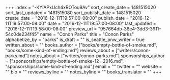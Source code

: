 +++
index = "-KYlAPxUch4xROTou9Av"
sort_create_date = 1481515020
sort_last_updated = 1481515080
sort_publish_date = 1481515020
create_date = "2016-12-11T19:57:00-08:00"
publish_date = "2016-12-11T19:57:00-08:00"
date = "2016-12-11T19:57:00-08:00"
last_updated = "2016-12-11T19:58:00-08:00"
preview_url = "957664db-38e4-3dd3-3911-54c0de234f45"
name = "Conon Parks"
title = "Conon Parks"
alphabetize_by = "parks"
is_draft = ""
is_seattle_pnw_writer = true
written_about = ""
books_author = ["books/empty-bottle-of-smoke.md", "books/some-kind-of-ending.md"]
reviews_about = ["writers/conon-parks.md"]
notes_about = ["writers/conon-parks.md"]
sponsorships_author = ["sponsorships/empty-bottle-of-smoke-12--2016.md", "sponsorships/some-kind-of-ending.md"]
email = ""
twitter = ""
website = ""
bio = ""
reviews_byline = ""
notes_byline = ""
books_translator = ""
+++
